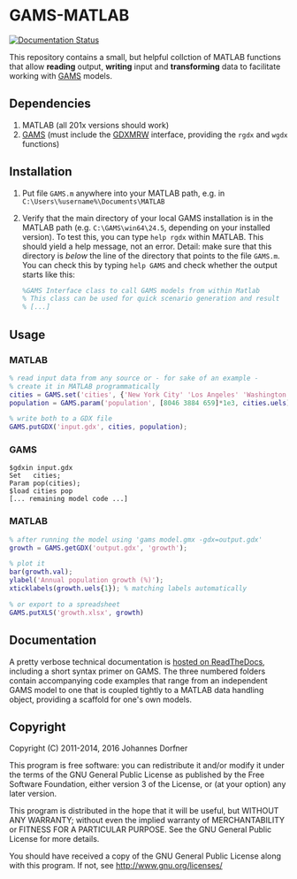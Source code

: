 # GAMS-MATLAB

[![Documentation Status](http://readthedocs.org/projects/gams-matlab/badge/?version=latest)](http://gams-matlab.readthedocs.io/en/latest/?badge=latest)

This repository contains a small, but helpful collction of MATLAB functions that allow **reading** output, **writing** input and **transforming** data to facilitate working with [GAMS](http://www.gams.com/) models.

## Dependencies

1. MATLAB (all 201x versions should work) 
2. [GAMS](http://www.gams.com/) (must include the [GDXMRW](http://www.gams.com/help/topic/gams.doc/tools/gdxmrw/index.html) interface, providing the `rgdx` and `wgdx` functions)

## Installation

1. Put file `GAMS.m` anywhere into your MATLAB path, e.g. in `C:\Users\%username%\Documents\MATLAB`
2. Verify that the main directory of your local GAMS installation is in the MATLAB path (e.g. `C:\GAMS\win64\24.5`, depending on your installed version). To test this, you can type `help rgdx` within MATLAB. This should yield a help message, not an error. Detail: make sure that this directory is *below* the line of the directory that points to the file `GAMS.m`. You can check this by typing `help GAMS` and check whether the output starts like this:

   ```matlab
   %GAMS Interface class to call GAMS models from within Matlab
   % This class can be used for quick scenario generation and result
   % [...]
   ```

## Usage

### MATLAB

```matlab
% read input data from any source or - for sake of an example -
% create it in MATLAB programmatically
cities = GAMS.set('cities', {'New York City' 'Los Angeles' 'Washington D.C.'})
population = GAMS.param('population', [8046 3884 659]*1e3, cities.uels);

% write both to a GDX file
GAMS.putGDX('input.gdx', cities, population);
```

### GAMS

    $gdxin input.gdx
    Set   cities;
    Param pop(cities);
    $load cities pop
    [... remaining model code ...]
       
### MATLAB

```matlab
% after running the model using 'gams model.gmx -gdx=output.gdx'
growth = GAMS.getGDX('output.gdx', 'growth');

% plot it
bar(growth.val);
ylabel('Annual population growth (%)');
xticklabels(growth.uels{1}); % matching labels automatically

% or export to a spreadsheet
GAMS.putXLS('growth.xlsx', growth)
```

## Documentation

A pretty verbose technical documentation is [hosted on ReadTheDocs](http://gams-matlab.readthedocs.io/en/latest/), including a short syntax primer on GAMS. The three numbered folders contain accompanying code examples that range from an independent GAMS model to one that is coupled tightly to a MATLAB data handling object, providing a scaffold for one's own models.
  
## Copyright

Copyright (C) 2011-2014, 2016 Johannes Dorfner

This program is free software: you can redistribute it and/or modify
it under the terms of the GNU General Public License as published by
the Free Software Foundation, either version 3 of the License, or
(at your option) any later version.

This program is distributed in the hope that it will be useful,
but WITHOUT ANY WARRANTY; without even the implied warranty of
MERCHANTABILITY or FITNESS FOR A PARTICULAR PURPOSE.  See the
GNU General Public License for more details.

You should have received a copy of the GNU General Public License
along with this program.  If not, see <http://www.gnu.org/licenses/>
